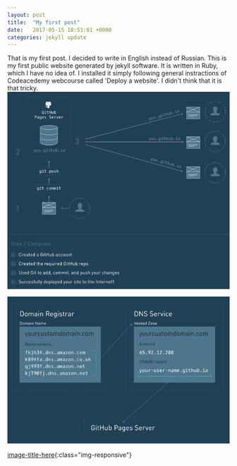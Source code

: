 ```yaml
---
layout: post
title:  "My first post"
date:   2017-05-15 18:51:01 +0000
categories: jekyll update
---
```

That is my first post. I decided to write in English instead of Russian. This is my first public website generated by jekyll software. It is written in Ruby, which I have no idea of. I installed it simply following general instractions of Codeacedemy webcourse called 'Deploy a website'. I didn't think that it is that tricky.
<img src="https://github.com/Valentinator/valentinator.github.io/blob/master/downloads/Gihub_website.PNG">

<img src="https://github.com/Valentinator/valentinator.github.io/blob/master/downloads/registrar.PNG">


[image-title-here](https://github.com/Valentinator/valentinator.github.io/blob/master/downloads/registrar.PNG){:class="img-responsive"}
